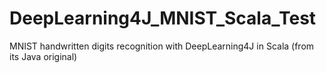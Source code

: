 # DeepLearning4J_MNIST_Scala_Test
MNIST handwritten digits recognition with DeepLearning4J in Scala (from its Java original)
